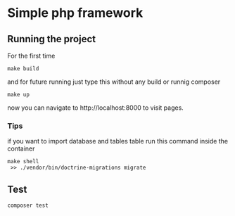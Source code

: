 # Simple php framework

## Running the project
For the first time
```
make build
```
and for future running just type this without any build or runnig composer
```
make up
```
now you can navigate to http://localhost:8000 to visit pages.

### Tips
if you want to import database and tables table run this command inside the container
```
make shell
 >> ./vendor/bin/doctrine-migrations migrate
```

## Test
```
composer test
```